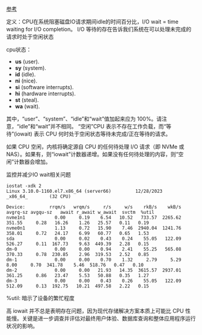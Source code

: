 [参考](https://linuxblog.io/what-is-iowait-and-linux-performance/)

定义：CPU在系统阻塞磁盘IO请求期间idle的时间百分比，I/O wait = time waiting for I/O completion。  I/O 等待的存在告诉我们系统在可以处理未完成的请求时处于空闲状态



cpu状态：

- **us** (user).
- **sy** (system).
- **id** (idle).
- **ni** (nice).
- **si** (software interrupts).
- **hi** (hardware interrupts).
- **st** (steal).
- **wa** (wait).

其中，“user”、“system”、“idle”和“wait”值加起来应为 100%。请注意，“idle”和“wait”并不相同。 “空闲”CPU 表示不存在工作负载，而“等待”(iowait) 表示 CPU 何时处于空闲状态等待未完成/正在等待的请求。

如果 CPU 空闲，内核将确定源自 CPU 的任何待处理 I/O 请求（即 NVMe 或 NAS）。如果有，则“iowait”计数器递增。如果没有任何待处理的内容，则“空闲”计数器会增加。

监控并减少IO wait相关问题

```shell
iostat -xdk 2  
Linux 3.10.0-1160.el7.x86_64 (server66)         12/28/2023      _x86_64_        (32 CPU)

Device:         rrqm/s   wrqm/s     r/s     w/s    rkB/s    wkB/s avgrq-sz avgqu-sz   await r_await w_await  svctm  %util
nvme1n1           0.00     0.19    6.54   10.52   733.57  2265.62   351.55     0.28   16.26    1.26   25.57   0.11   0.19
nvme0n1           1.13     0.72   15.90    7.46  2940.04  1241.76   358.01     0.72   24.17    6.99   60.77   0.65   1.53
sda               0.00     0.02    0.43    0.24    55.05   122.09   526.27     0.11  167.73    9.63  449.39   2.28   0.15
dm-0              0.00     0.00    0.94    2.41    55.25   565.08   370.33     0.78  230.85    2.96  319.53   2.52   0.85
dm-1              0.00     0.00    0.70    1.32     2.79     5.29     8.00     0.70  341.78    5.46  518.76   0.47   0.10
dm-2              0.00     0.00   21.93   14.35  3615.57  2937.01   361.25     0.86   23.47    5.53   50.88   0.35   1.27
dm-3              0.00     0.00    0.43    0.26    55.05   122.09   512.09     0.13  192.75   10.21  497.58   2.22   0.15
```

%util: 暗示了设备的繁忙程度

高 iowait 并不总是表明存在问题，因为现代存储解决方案本质上可能比 CPU 性能慢。关键是进一步调查并评估对最终用户体验、数据库查询和整体应用程序运行状况的影响。